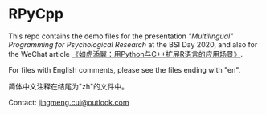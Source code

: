 # RPyCpp
This repo contains the demo files for the presentation *"Multilingual" Programming for Psychological Research* at the BSI Day 2020, and also for the WeChat article [《如虎添翼：用Python与C++扩展R语言的应用场景》](https://mp.weixin.qq.com/s/wDKCIfQWSuxJYU_LCP-FUQ).

For files with English comments, please see the files ending with "en".

简体中文注释在结尾为"zh"的文件中。

Contact: jingmeng.cui@outlook.com
